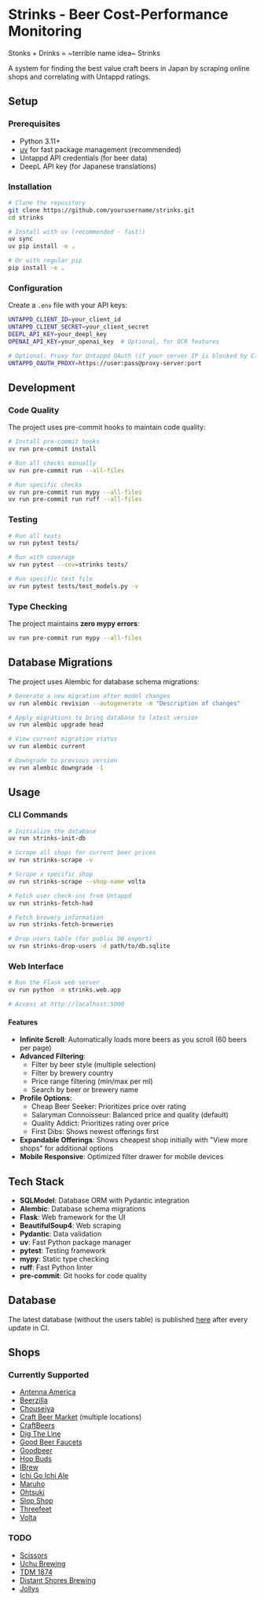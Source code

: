 # Strinks - Beer Cost-Performance Monitoring

Stonks + Drinks = ~terrible name idea~ Strinks

A system for finding the best value craft beers in Japan by scraping online shops and correlating with Untappd ratings.

## Setup

### Prerequisites

- Python 3.11+
- [uv](https://github.com/astral-sh/uv) for fast package management (recommended)
- Untappd API credentials (for beer data)
- DeepL API key (for Japanese translations)

### Installation

```bash
# Clone the repository
git clone https://github.com/yourusername/strinks.git
cd strinks

# Install with uv (recommended - fast!)
uv sync
uv pip install -e .

# Or with regular pip
pip install -e .
```

### Configuration

Create a `.env` file with your API keys:

```bash
UNTAPPD_CLIENT_ID=your_client_id
UNTAPPD_CLIENT_SECRET=your_client_secret
DEEPL_API_KEY=your_deepl_key
OPENAI_API_KEY=your_openai_key  # Optional, for OCR features

# Optional: Proxy for Untappd OAuth (if your server IP is blocked by Cloudflare)
UNTAPPD_OAUTH_PROXY=https://user:pass@proxy-server:port
```

## Development

### Code Quality

The project uses pre-commit hooks to maintain code quality:

```bash
# Install pre-commit hooks
uv run pre-commit install

# Run all checks manually
uv run pre-commit run --all-files

# Run specific checks
uv run pre-commit run mypy --all-files
uv run pre-commit run ruff --all-files
```

### Testing

```bash
# Run all tests
uv run pytest tests/

# Run with coverage
uv run pytest --cov=strinks tests/

# Run specific test file
uv run pytest tests/test_models.py -v
```

### Type Checking

The project maintains **zero mypy errors**:

```bash
uv run pre-commit run mypy --all-files
```

## Database Migrations

The project uses Alembic for database schema migrations:

```bash
# Generate a new migration after model changes
uv run alembic revision --autogenerate -m "Description of changes"

# Apply migrations to bring database to latest version
uv run alembic upgrade head

# View current migration status
uv run alembic current

# Downgrade to previous version
uv run alembic downgrade -1
```

## Usage

### CLI Commands

```bash
# Initialize the database
uv run strinks-init-db

# Scrape all shops for current beer prices
uv run strinks-scrape -v

# Scrape a specific shop
uv run strinks-scrape --shop-name volta

# Fetch user check-ins from Untappd
uv run strinks-fetch-had

# Fetch brewery information
uv run strinks-fetch-breweries

# Drop users table (for public DB export)
uv run strinks-drop-users -d path/to/db.sqlite
```

### Web Interface

```bash
# Run the Flask web server
uv run python -m strinks.web.app

# Access at http://localhost:5000
```

#### Features

- **Infinite Scroll**: Automatically loads more beers as you scroll (60 beers per page)
- **Advanced Filtering**:
  - Filter by beer style (multiple selection)
  - Filter by brewery country
  - Price range filtering (min/max per ml)
  - Search by beer or brewery name
- **Profile Options**:
  - Cheap Beer Seeker: Prioritizes price over rating
  - Salaryman Connoisseur: Balanced price and quality (default)
  - Quality Addict: Prioritizes rating over price
  - First Dibs: Shows newest offerings first
- **Expandable Offerings**: Shows cheapest shop initially with "View more shops" for additional options
- **Mobile Responsive**: Optimized filter drawer for mobile devices

## Tech Stack

- **SQLModel**: Database ORM with Pydantic integration
- **Alembic**: Database schema migrations
- **Flask**: Web framework for the UI
- **BeautifulSoup4**: Web scraping
- **Pydantic**: Data validation
- **uv**: Fast Python package manager
- **pytest**: Testing framework
- **mypy**: Static type checking
- **ruff**: Fast Python linter
- **pre-commit**: Git hooks for code quality

## Database

The latest database (without the users table) is published [here](https://zeletochoy.github.io/strinks/db.sqlite) after every update in CI.

## Shops

### Currently Supported

- [Antenna America](https://www.antenna-america.com/)
- [Beerzilla](https://tokyo-beerzilla.myshopify.com/)
- [Chouseiya](https://www.chouseiya-beer.com/)
- [Craft Beer Market](https://www.craftbeermarket.jp/) (multiple locations)
- [CraftBeers](https://www.craftbeers.jp/)
- [Dig The Line](https://dig-the-line-store.com/)
- [Good Beer Faucets](https://gbfbottleshoppe.com/)
- [Goodbeer](https://goodbeer.jp/)
- [Hop Buds](https://hopbudsnagoya.com/)
- [IBrew](https://craftbeerbar-ibrew.com/)
- [Ichi Go Ichi Ale](https://151l.shop/)
- [Maruho](https://maruho-beer.com/)
- [Ohtsuki](http://www.ohtsuki-saketen.com/)
- [Slop Shop](https://slopshop.jp/)
- [Threefeet](https://threefeet.co.jp/)
- [Volta](http://beervolta.com/)

### TODO

- [Scissors](https://craftbeers.thebase.in/)
- [Uchu Brewing](https://uchubrew.shop-pro.jp/)
- [TDM 1874](https://search.rakuten.co.jp/search/mall/tdm1874/)
- [Distant Shores Brewing](https://en.dsbtokyo.shop/shop)
- [Jollys](https://www.ubereats.com/jp/tokyo/food-delivery/jollys/0Rr8RBPfTMyb7x89DH8mkQ?ps=1)
